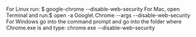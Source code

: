 For Linux run: $ google-chrome --disable-web-security
For Mac, open Terminal and run:$ open -a Google\ Chrome --args --disable-web-security
For Windows go into the command prompt and go into the folder where Chrome.exe is and type: chrome.exe --disable-web-security
